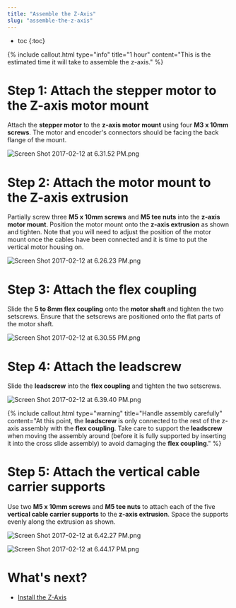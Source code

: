 ```yaml
---
title: "Assemble the Z-Axis"
slug: "assemble-the-z-axis"
---
```


* toc
{:toc}


{%
include callout.html
type="info"
title="1 hour"
content="This is the estimated time it will take to assemble the z-axis."
%}

# Step 1: Attach the stepper motor to the Z-axis motor mount
Attach the **stepper motor** to the **z-axis motor mount** using four **M3 x 10mm screws**. The motor and encoder's connectors should be facing the back flange of the mount.

![Screen Shot 2017-02-12 at 6.31.52 PM.png](Screen_Shot_2017-02-12_at_6.31.52_PM.png)

# Step 2: Attach the motor mount to the Z-axis extrusion
Partially screw three **M5 x 10mm screws** and **M5 tee nuts** into the **z-axis motor mount**. Position the motor mount onto the **z-axis extrusion** as shown and tighten. Note that you will need to adjust the position of the motor mount once the cables have been connected and it is time to put the vertical motor housing on.

![Screen Shot 2017-02-12 at 6.26.23 PM.png](Screen_Shot_2017-02-12_at_6.26.23_PM.png)

# Step 3: Attach the flex coupling
Slide the **5 to 8mm flex coupling** onto the **motor shaft** and tighten the two setscrews. Ensure that the setscrews are positioned onto the flat parts of the motor shaft.

![Screen Shot 2017-02-12 at 6.30.55 PM.png](Screen_Shot_2017-02-12_at_6.30.55_PM.png)

# Step 4: Attach the leadscrew
Slide the **leadscrew** into the **flex coupling** and tighten the two setscrews.

![Screen Shot 2017-02-12 at 6.39.40 PM.png](Screen_Shot_2017-02-12_at_6.39.40_PM.png)



{%
include callout.html
type="warning"
title="Handle assembly carefully"
content="At this point, the **leadscrew** is only connected to the rest of the z-axis assembly with the **flex coupling**. Take care to support the **leadscrew** when moving the assembly around (before it is fully supported by inserting it into the cross slide assembly) to avoid damaging the **flex coupling**."
%}

# Step 5: Attach the vertical cable carrier supports
Use two **M5 x 10mm screws** and **M5 tee nuts** to attach each of the five **vertical cable carrier supports** to the **z-axis extrusion**. Space the supports evenly along the extrusion as shown.

![Screen Shot 2017-02-12 at 6.42.27 PM.png](Screen_Shot_2017-02-12_at_6.42.27_PM.png)



![Screen Shot 2017-02-12 at 6.44.17 PM.png](Screen_Shot_2017-02-12_at_6.44.17_PM.png)


# What's next?

 * [Install the Z-Axis](../z-axis/install-the-z-axis.md)
